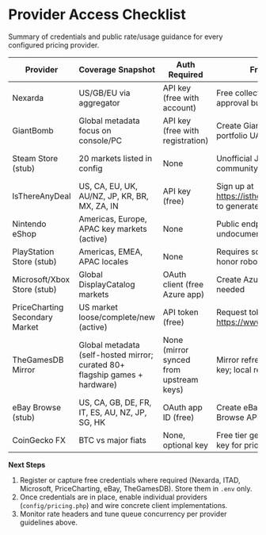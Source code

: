 # Provider Access Checklist

Summary of credentials and public rate/usage guidance for every configured pricing provider.

| Provider | Coverage Snapshot | Auth Required | Free Tier Details | Suggested Throttle |
| --- | --- | --- | --- | --- |
| Nexarda | US/GB/EU via aggregator | API key (free with account) | Free collector key; manual approval but no cost | ≤20 req/min per product |
| GiantBomb | Global metadata focus on console/PC | API key (free with registration) | Create GiantBomb API key; include portfolio UA string | ≤60 req/hr; reuse search cache |
| Steam Store (stub) | 20 markets listed in config | None | Unofficial JSON; respect community norms | ≤30 req/min overall, cache 15m |
| IsThereAnyDeal | US, CA, EU, UK, AU/NZ, JP, KR, BR, MX, ZA, IN | API key (free) | Sign up at https://isthereanydeal.com/apps/ to generate key | ≤60 req/min per docs |
| Nintendo eShop | Americas, Europe, APAC key markets (active) | None | Public endpoint; rate caps undocumented | ≤20 req/min, cache 60m |
| PlayStation Store (stub) | Americas, EMEA, APAC locales | None | Requires scraping catalog JSON; honor robots/ToS | ≤20 req/min per locale |
| Microsoft/Xbox Store (stub) | Global DisplayCatalog markets | OAuth client (free Azure app) | Create Azure AD app—no paid tier needed | ≤20 req/sec burst, prefer ≤200 req/min |
| PriceCharting Secondary Market | US market loose/complete/new (active) | API token (free) | Request token via https://www.pricecharting.com/api | ≤5 req/sec, avoid >10k/day |
| TheGamesDB Mirror | Global metadata (self-hosted mirror; curated 80+ flagship games + hardware) | None (mirror synced from upstream keys) | Mirror refreshed nightly via private key; local read-only catalogue | Local mirror: cache in Redis/filesystem |
| eBay Browse (stub) | US, CA, GB, DE, FR, IT, ES, AU, NZ, JP, SG, HK | OAuth app ID (free) | Create eBay developer account; Browse API in default quota | ≤5 req/sec, ≤5k calls/day |
| CoinGecko FX | BTC vs major fiats | None, optional key | Free tier generous; optional API key for priority | ≤50 req/min |

**Next Steps**
1. Register or capture free credentials where required (Nexarda, ITAD, Microsoft, PriceCharting, eBay, TheGamesDB). Store them in `.env` only.
2. Once credentials are in place, enable individual providers (`config/pricing.php`) and wire concrete client implementations.
3. Monitor rate headers and tune queue concurrency per provider guidelines above.
